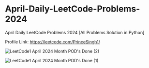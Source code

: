 # April-Daily-LeetCode-Problems-2024
April Daily LeetCode Problems 2024 [All Problems Solution in Python]

Profile Link: https://leetcode.com/PrinceSingh1/

![LeetCode1 April 2024 Month POD's Done (2)](https://github.com/PrinceSinghhub/April-Daily-LeetCode-Problems-2024/assets/71000042/2a48bae1-c565-4ea1-949a-e62fbc56f84c)

![LeetCode1 April 2024 Month POD's Done (1)](https://github.com/PrinceSinghhub/April-Daily-LeetCode-Problems-2024/assets/71000042/9ff15960-5db2-4ce3-9236-244c95859e39)
